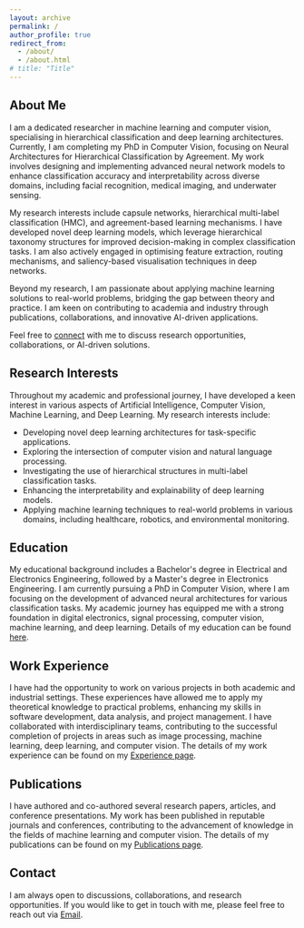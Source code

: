 ```yaml
---
layout: archive
permalink: /
author_profile: true
redirect_from: 
  - /about/
  - /about.html
# title: "Title"
---
```


## About Me

I am a dedicated researcher in machine learning and computer vision, specialising in hierarchical classification and deep learning architectures. Currently, I am completing my PhD in Computer Vision, focusing on Neural Architectures for Hierarchical Classification by Agreement. My work involves designing and implementing advanced neural network models to enhance classification accuracy and interpretability across diverse domains, including facial recognition, medical imaging, and underwater sensing.

My research interests include capsule networks, hierarchical multi-label classification (HMC), and agreement-based learning mechanisms. I have developed novel deep learning models, which leverage hierarchical taxonomy structures for improved decision-making in complex classification tasks. I am also actively engaged in optimising feature extraction, routing mechanisms, and saliency-based visualisation techniques in deep networks.

Beyond my research, I am passionate about applying machine learning solutions to real-world problems, bridging the gap between theory and practice. I am keen on contributing to academia and industry through publications, collaborations, and innovative AI-driven applications.

Feel free to [connect](#head-contact) with me to discuss research opportunities, collaborations, or AI-driven solutions.

## Research Interests

Throughout my academic and professional journey, I have developed a keen interest in various aspects of Artificial Intelligence, Computer Vision, Machine Learning, and Deep Learning. My research interests include:
- Developing novel deep learning architectures for task-specific applications.
- Exploring the intersection of computer vision and natural language processing.
- Investigating the use of hierarchical structures in multi-label classification tasks.
- Enhancing the interpretability and explainability of deep learning models.
- Applying machine learning techniques to real-world problems in various domains, including healthcare, robotics, and environmental monitoring.

## Education

My educational background includes a Bachelor's degree in Electrical and Electronics Engineering, followed by a Master's degree in Electronics Engineering. I am currently pursuing a PhD in Computer Vision, where I am focusing on the development of advanced neural architectures for various classification tasks. My academic journey has equipped me with a strong foundation in digital electronics, signal processing, computer vision, machine learning, and deep learning. Details of my education can be found [here](./cv/).

## Work Experience

I have had the opportunity to work on various projects in both academic and industrial settings. These experiences have allowed me to apply my theoretical knowledge to practical problems, enhancing my skills in software development, data analysis, and project management. I have collaborated with interdisciplinary teams, contributing to the successful completion of projects in areas such as image processing, machine learning, deep learning, and computer vision. The details of my work experience can be found on my [Experience page](./experience/).


## Publications

I have authored and co-authored several research papers, articles, and conference presentations. My work has been published in reputable journals and conferences, contributing to the advancement of knowledge in the fields of machine learning and computer vision. The details of my publications can be found on my [Publications page](./publications/).

## <a name="head-contact"></a>Contact

I am always open to discussions, collaborations, and research opportunities. If you would like to get in touch with me, please feel free to reach out via [Email](mailto:ktnoor.ai@gmail.com;k.noor@research.deakin.edu.au).